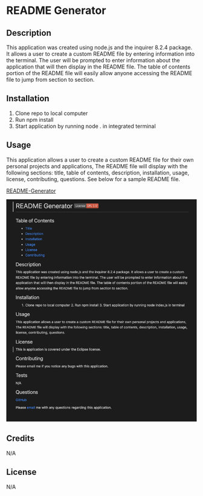 # README Generator

## Description

This application was created using node.js and the inquirer 8.2.4 package. It allows a user to create a custom README file by entering information into the terminal. The user will be prompted to enter information about the application that will then display in the README file. The table of contents portion of the README file will easily allow anyone accessing the README file to jump from section to section. 

## Installation

1. Clone repo to local computer 
2. Run npm install  
3. Start application by running node . in integrated terminal

## Usage

This application allows a user to create a custom README file for their own personal projects and applications, The README file will display with the following sections: title, table of contents, description, installation, usage, license, contributing, questions. See below for a sample README file.


[README-Generator](https://github.com/annaperlack/README-Generator)

![screenshot](assets/screenshot-README.png)



## Credits

N/A

## License

N/A